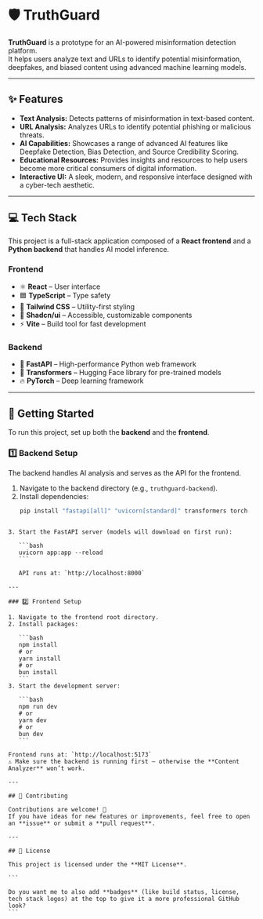 
# 🛡️ TruthGuard

**TruthGuard** is a prototype for an AI-powered misinformation detection platform.  
It helps users analyze text and URLs to identify potential misinformation, deepfakes, and biased content using advanced machine learning models.

---

## ✨ Features

- **Text Analysis:** Detects patterns of misinformation in text-based content.  
- **URL Analysis:** Analyzes URLs to identify potential phishing or malicious threats.  
- **AI Capabilities:** Showcases a range of advanced AI features like Deepfake Detection, Bias Detection, and Source Credibility Scoring.  
- **Educational Resources:** Provides insights and resources to help users become more critical consumers of digital information.  
- **Interactive UI:** A sleek, modern, and responsive interface designed with a cyber-tech aesthetic.  

---

## 💻 Tech Stack

This project is a full-stack application composed of a **React frontend** and a **Python backend** that handles AI model inference.

### Frontend
- ⚛️ **React** – User interface  
- 🟦 **TypeScript** – Type safety  
- 🎨 **Tailwind CSS** – Utility-first styling  
- 🧩 **Shadcn/ui** – Accessible, customizable components  
- ⚡ **Vite** – Build tool for fast development  

### Backend
- 🚀 **FastAPI** – High-performance Python web framework  
- 🤗 **Transformers** – Hugging Face library for pre-trained models  
- 🔥 **PyTorch** – Deep learning framework  

---

## 🚀 Getting Started

To run this project, set up both the **backend** and the **frontend**.

### 1️⃣ Backend Setup

The backend handles AI analysis and serves as the API for the frontend.

1. Navigate to the backend directory (e.g., `truthguard-backend`).  
2. Install dependencies:  
   ```bash
   pip install "fastapi[all]" "uvicorn[standard]" transformers torch
````

3. Start the FastAPI server (models will download on first run):

   ```bash
   uvicorn app:app --reload
   ```

   API runs at: `http://localhost:8000`

---

### 2️⃣ Frontend Setup

1. Navigate to the frontend root directory.
2. Install packages:

   ```bash
   npm install
   # or
   yarn install
   # or
   bun install
   ```
3. Start the development server:

   ```bash
   npm run dev
   # or
   yarn dev
   # or
   bun dev
   ```

Frontend runs at: `http://localhost:5173`
⚠️ Make sure the backend is running first — otherwise the **Content Analyzer** won’t work.

---

## 🤝 Contributing

Contributions are welcome! 🎉
If you have ideas for new features or improvements, feel free to open an **issue** or submit a **pull request**.

---

## 📄 License

This project is licensed under the **MIT License**.

```

Do you want me to also add **badges** (like build status, license, tech stack logos) at the top to give it a more professional GitHub look?
```
